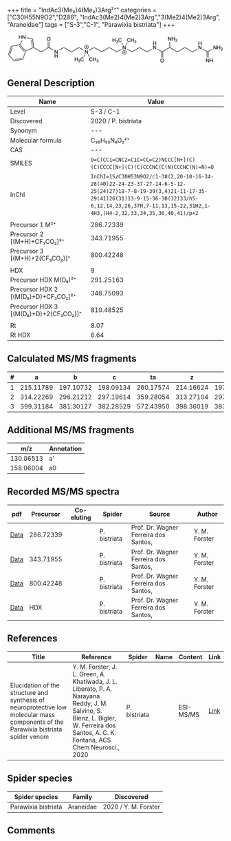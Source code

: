 +++
title = "IndAc3(Me₂)4(Me₂)3Arg²⁺"
categories = ["C30H55N9O2","D286",
"IndAc3(Me2)4(Me2)3Arg","3(Me2)4(Me2)3Arg",
"Araneidae"]
tags = ["S-3","C-1",
"Parawixia bistriata"]
+++

![](/img/IndAc3(Me2)4(Me2)3Arg.png)

## General Description

| Name                       | Value              |
|----------------------------|--------------------|
| Level                      | S-3 / C-1          |
| Discovered                 | 2020 / P. bistriata |
| Synonym                    | ---                |
| Molecular formula          | C₃₀H₅₅N₉O₂²⁺                   |
| CAS                        | ---                |
| SMILES | `O=C(CC1=CNC2=C1C=CC=C2)NCCC[N+](C)(C)CCCC[N+](C)(C)CCCNC(C(N)CCCNC(N)=N)=O`  |
| InChI  | `InChI=1S/C30H53N9O2/c1-38(2,20-10-16-34-28(40)22-24-23-37-27-14-6-5-12-25(24)27)18-7-8-19-39(3,4)21-11-17-35-29(41)26(31)13-9-15-36-30(32)33/h5-6,12,14,23,26,37H,7-11,13,15-22,31H2,1-4H3,(H4-2,32,33,34,35,36,40,41)/p+2`  |
|                            |                    |
| Precursor 1  M²⁺         | 286.72339                   |
| Precursor 2 [(M+H)+CF₃CO₂]²⁺       | 343.71955                   |
| Precursor 3 [(M+H)+2(CF₃CO₂)]⁺               | 800.42248                   |
|                            |                    |
| HDX                        | 9                   |
| Precursor HDX    M(D₉)²⁺   | 291.25163                   |
| Precursor HDX 2 [(M(D₉)+D)+CF₃CO₂]²⁺ | 348.75093                   |
| Precursor HDX 3 [(M(D₉)+D)+2(CF₃CO₂)]⁺           | 810.48525                   |
|                            |                    |
| Rt                         | 8.07                   |
| Rt HDX                     | 6.64                   |

## Calculated MS/MS fragments

| # | a         | b         | c         | ta        | z         | y         | tz        |
|---|-----------|-----------|-----------|-----------|-----------|-----------|-----------|
| 1 | 215.11789 | 197.10732 | 198.09134 | 260.17574 | 214.16624 | 197.13969 | 259.22409 |
| 2 | 314.22269 | 296.21212 | 297.19614 | 359.28054 | 313.27104 | 297.25231 | 358.32889 |
| 3 | 399.31184 | 381.30127 | 382.28529 | 572.43950 | 398.36019 | 383.34929 | 415.38673 |

## Additional MS/MS fragments

| m/z | Annotation |
|-----|------------|
| 130.06513 | a'         |
| 158.06004 | a0         |

## Recorded MS/MS spectra

| pdf                                             | Precursor | Co-eluting | Spider      | Source                       | Author        |
|-------------------------------------------------|-----------|------------|-------------|------------------------------|---------------|
| [Data](/pdf/P-bistriata/573_IndAc3(Me2)4(Me2)3Arg_Pb.pdf) | 286.72339 |           | P. bistriata | Prof. Dr. Wagner Ferreira dos Santos,  | Y. M. Forster |
| [Data](/pdf/P-bistriata/573_IndAc3(Me2)4(Me2)3Arg_Pb_2.pdf) | 343.71955 |           | P. bistriata | Prof. Dr. Wagner Ferreira dos Santos,  | Y. M. Forster |
| [Data](/pdf/P-bistriata/573_IndAc3(Me2)4(Me2)3Arg_Pb_3.pdf) | 800.42248 |           | P. bistriata | Prof. Dr. Wagner Ferreira dos Santos,  | Y. M. Forster |
| [Data](/pdf/P-bistriata/573_IndAc3(Me2)4(Me2)3Arg_Pb_HDX.pdf) | HDX |           | P. bistriata | Prof. Dr. Wagner Ferreira dos Santos,  | Y. M. Forster |


## References

| Title | Reference | Spider | Name | Content | Link |
|-------|-----------|--------|------|---------|------|
| Elucidation of the structure and synthesis of neuroprotective low molecular mass components of the Parawixia bistriata spider venom      | Y. M. Forster, J. L. Green, A. Khatiwada, J. L. Liberato, P. A. Narayana Reddy, J. M. Salvino, S. Bienz, L. Bigler, W. Ferreira dos Santos, A. C. K. Fontana, ACS Chem Neurosci., 2020          | P. bistriata       |      | ESI-MS/MS        | [Link](https://pubs.acs.org/doi/10.1021/acschemneuro.0c00007)     |

## Spider species

| Spider species     | Family     | Discovered           |
|--------------------|------------|----------------------|
| Parawixia bistriata | Araneidae | 2020 / Y. M. Forster |


## Comments